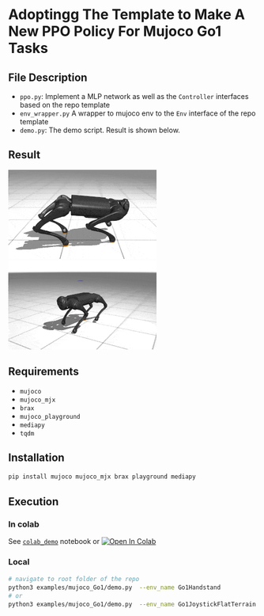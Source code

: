# Adoptingg The Template to Make A New PPO Policy For Mujoco Go1 Tasks

## File Description
- `ppo.py`: Implement a MLP network as well as the `Controller` interfaces based on the repo template
- `env_wrapper.py` A wrapper to mujoco env to the `Env` interface of the repo template
- `demo.py`: The demo script. Result is shown below.

## Result
![](gifs/ppo_Go1Handstand.gif) ![](gifs/ppo_Go1JoystickFlatTerrain.gif)

## Requirements
- `mujoco`
- `mujoco_mjx`
- `brax`
- `mujoco_playground`
- `mediapy`
- `tqdm`

## Installation
```bash
pip install mujoco mujoco_mjx brax playground mediapy
```

## Execution
### In colab
See [`colab_demo`](colab_demo.ipynb) notebook or [![Open In Colab](https://colab.research.google.com/assets/colab-badge.svg)](https://colab.research.google.com/github/shaoanlu/control_system_project_template/blob/main/examples/mujoco_Go1/colab_demo.ipynb)

### Local
```bash
# navigate to root folder of the repo
python3 examples/mujoco_Go1/demo.py  --env_name Go1Handstand
# or
python3 examples/mujoco_Go1/demo.py  --env_name Go1JoystickFlatTerrain
```